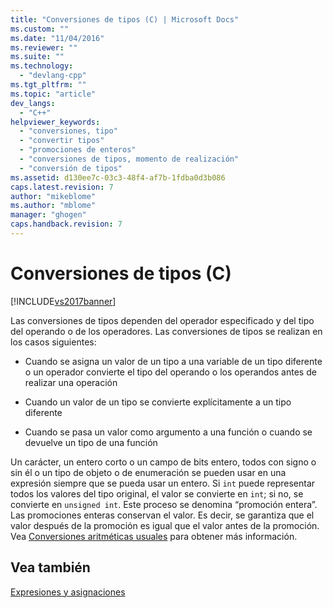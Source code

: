 ```yaml
---
title: "Conversiones de tipos (C) | Microsoft Docs"
ms.custom: ""
ms.date: "11/04/2016"
ms.reviewer: ""
ms.suite: ""
ms.technology: 
  - "devlang-cpp"
ms.tgt_pltfrm: ""
ms.topic: "article"
dev_langs: 
  - "C++"
helpviewer_keywords: 
  - "conversiones, tipo"
  - "convertir tipos"
  - "promociones de enteros"
  - "conversiones de tipos, momento de realización"
  - "conversión de tipos"
ms.assetid: d130ee7c-03c3-48f4-af7b-1fdba0d3b086
caps.latest.revision: 7
author: "mikeblome"
ms.author: "mblome"
manager: "ghogen"
caps.handback.revision: 7
---
```

# Conversiones de tipos (C)
[!INCLUDE[vs2017banner](../assembler/inline/includes/vs2017banner.md)]

Las conversiones de tipos dependen del operador especificado y del tipo del operando o de los operadores.  Las conversiones de tipos se realizan en los casos siguientes:  
  
-   Cuando se asigna un valor de un tipo a una variable de un tipo diferente o un operador convierte el tipo del operando o los operandos antes de realizar una operación  
  
-   Cuando un valor de un tipo se convierte explícitamente a un tipo diferente  
  
-   Cuando se pasa un valor como argumento a una función o cuando se devuelve un tipo de una función  
  
 Un carácter, un entero corto o un campo de bits entero, todos con signo o sin él o un tipo de objeto o de enumeración se pueden usar en una expresión siempre que se pueda usar un entero.  Si `int` puede representar todos los valores del tipo original, el valor se convierte en `int`; si no, se convierte en `unsigned int`.  Este proceso se denomina “promoción entera”. Las promociones enteras conservan el valor.  Es decir, se garantiza que el valor después de la promoción es igual que el valor antes de la promoción.  Vea [Conversiones aritméticas usuales](../c-language/usual-arithmetic-conversions.md) para obtener más información.  
  
## Vea también  
 [Expresiones y asignaciones](../c-language/expressions-and-assignments.md)